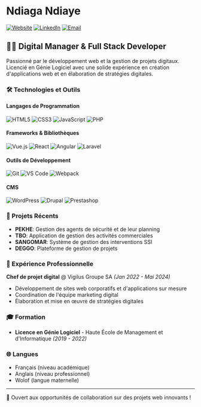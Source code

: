 # Ndiaga Ndiaye

[![Website](https://img.shields.io/badge/Website-ndiagandiaye.com-blue?style=flat-square&logo=google-chrome)](https://www.ndiagandiaye.com/)
[![LinkedIn](https://img.shields.io/badge/LinkedIn-ndiagandiaye-blue?style=flat-square&logo=linkedin)](https://www.linkedin.com/in/ndiagandiaye/)
[![Email](https://img.shields.io/badge/Email-contact%40ndiagandiaye.com-red?style=flat-square&logo=gmail)](mailto:contact@ndiagandiaye.com)

## 👨‍💻 Digital Manager & Full Stack Developer

Passionné par le développement web et la gestion de projets digitaux. Licencié en Génie Logiciel avec une solide expérience en création d'applications web et en élaboration de stratégies digitales.

### 🛠️ Technologies et Outils

#### Langages de Programmation
![HTML5](https://img.shields.io/badge/-HTML5-E34F26?style=flat-square&logo=html5&logoColor=white)
![CSS3](https://img.shields.io/badge/-CSS3-1572B6?style=flat-square&logo=css3)
![JavaScript](https://img.shields.io/badge/-JavaScript-F7DF1E?style=flat-square&logo=javascript&logoColor=black)
![PHP](https://img.shields.io/badge/-PHP-777BB4?style=flat-square&logo=php&logoColor=white)

#### Frameworks & Bibliothèques
![Vue.js](https://img.shields.io/badge/-Vue.js-4FC08D?style=flat-square&logo=vue.js&logoColor=white)
![React](https://img.shields.io/badge/-React-61DAFB?style=flat-square&logo=react&logoColor=black)
![Angular](https://img.shields.io/badge/-Angular-DD0031?style=flat-square&logo=angular)
![Laravel](https://img.shields.io/badge/-Laravel-FF2D20?style=flat-square&logo=laravel&logoColor=white)

#### Outils de Développement
![Git](https://img.shields.io/badge/-Git-F05032?style=flat-square&logo=git&logoColor=white)
![VS Code](https://img.shields.io/badge/-VS%20Code-007ACC?style=flat-square&logo=visual-studio-code)
![Webpack](https://img.shields.io/badge/-Webpack-8DD6F9?style=flat-square&logo=webpack&logoColor=black)

#### CMS
![WordPress](https://img.shields.io/badge/-WordPress-21759B?style=flat-square&logo=wordpress)
![Drupal](https://img.shields.io/badge/-Drupal-0678BE?style=flat-square&logo=drupal)
![Prestashop](https://img.shields.io/badge/-Prestashop-DF0067?style=flat-square&logo=prestashop&logoColor=white)

### 🚀 Projets Récents

- **PEKHE**: Gestion des agents de sécurité et de leur planning
- **TBO**: Application de gestion des activités commerciales
- **SANGOMAR**: Système de gestion des interventions SSI
- **DEGGO**: Plateforme de gestion de projets

### 🌟 Expérience Professionnelle

**Chef de projet digital** @ Vigilus Groupe SA _(Jan 2022 - Mai 2024)_
- Développement de sites web corporatifs et d'applications sur mesure
- Coordination de l'équipe marketing digital
- Élaboration et mise en œuvre de stratégies digitales

### 🎓 Formation

- **Licence en Génie Logiciel** - Haute École de Management et d'Informatique _(2019 - 2022)_

### 🌐 Langues

- Français (niveau académique)
- Anglais (niveau professionnel)
- Wolof (langue maternelle)

---

💼 Ouvert aux opportunités de collaboration sur des projets web innovants !
